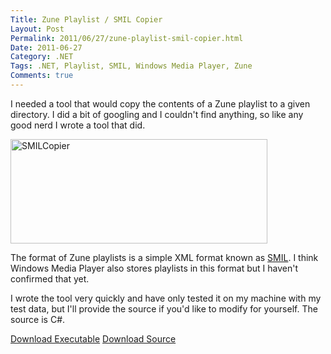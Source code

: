 ```yaml
---
Title: Zune Playlist / SMIL Copier
Layout: Post
Permalink: 2011/06/27/zune-playlist-smil-copier.html
Date: 2011-06-27
Category: .NET
Tags: .NET, Playlist, SMIL, Windows Media Player, Zune 
Comments: true
---
```


I needed a tool that would copy the contents of a Zune playlist to a given directory. I did a bit of googling and I couldn't find anything, so like any good nerd I wrote a tool that did.

<a href="/images/SMILCopier.png"><img alt="SMILCopier" src="/images/SMILCopier.png" title="SMILCopier" class="alignnone" width="411" height="167" /></a>

The format of Zune playlists is a simple XML format known as [SMIL](http://www.w3.org/AudioVideo/). I think Windows Media Player also stores playlists in this format but I haven't confirmed that yet.

I wrote the tool very quickly and have only tested it on my machine with my test data, but I'll provide the source if you'd like to modify for yourself. The source is C#.

[Download Executable](/files/SMILCopier.zip)
[Download Source](/files/SMILCopier-src.zip)
